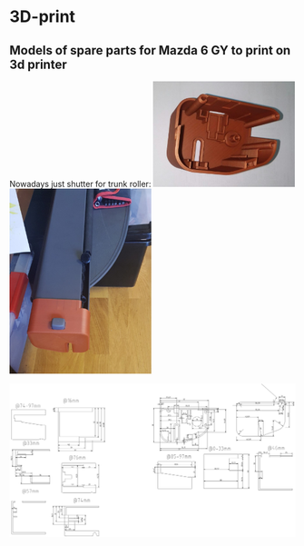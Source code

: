# 3D-print
## Models of spare parts for Mazda 6 GY to print on 3d printer

Nowadays just shutter for trunk roller:
<img alt="Trunk rolller shutter" src="docs/img/trunk_roller_shutter.jpg" width="250px"/>
<img alt="Mounted trunk rolller shutter" src="docs/img/trunk_roller_shutter_mounted.jpg" width="250px"/>


<img alt="Mounted trunk rolller shutter" src="docs/img/trunk_roller_shutter.png"/>
